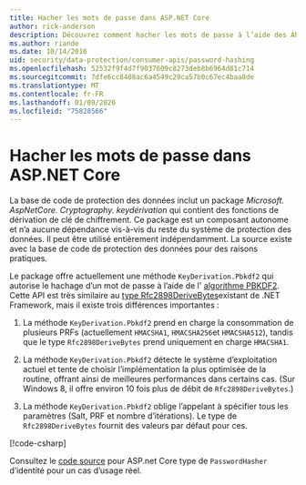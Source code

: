 ```yaml
---
title: Hacher les mots de passe dans ASP.NET Core
author: rick-anderson
description: Découvrez comment hacher les mots de passe à l’aide des API de protection des données ASP.NET Core.
ms.author: riande
ms.date: 10/14/2016
uid: security/data-protection/consumer-apis/password-hashing
ms.openlocfilehash: 52532f9f4d7f9037609c8273deb8b6964d81c714
ms.sourcegitcommit: 7dfe6cc8408ac6a4549c29ca57b0c67ec4baa8de
ms.translationtype: MT
ms.contentlocale: fr-FR
ms.lasthandoff: 01/09/2020
ms.locfileid: "75828566"
---
```

# <a name="hash-passwords-in-aspnet-core"></a>Hacher les mots de passe dans ASP.NET Core

La base de code de protection des données inclut un package *Microsoft. AspNetCore. Cryptography. keydérivation* qui contient des fonctions de dérivation de clé de chiffrement. Ce package est un composant autonome et n’a aucune dépendance vis-à-vis du reste du système de protection des données. Il peut être utilisé entièrement indépendamment. La source existe avec la base de code de protection des données pour des raisons pratiques.

Le package offre actuellement une méthode `KeyDerivation.Pbkdf2` qui autorise le hachage d’un mot de passe à l’aide de l' [algorithme PBKDF2](https://tools.ietf.org/html/rfc2898#section-5.2). Cette API est très similaire au [type Rfc2898DeriveBytes](/dotnet/api/system.security.cryptography.rfc2898derivebytes)existant de .NET Framework, mais il existe trois différences importantes :

1. La méthode `KeyDerivation.Pbkdf2` prend en charge la consommation de plusieurs PRFs (actuellement `HMACSHA1`, `HMACSHA256`et `HMACSHA512`), tandis que le type `Rfc2898DeriveBytes` prend uniquement en charge `HMACSHA1`.

2. La méthode `KeyDerivation.Pbkdf2` détecte le système d’exploitation actuel et tente de choisir l’implémentation la plus optimisée de la routine, offrant ainsi de meilleures performances dans certains cas. (Sur Windows 8, il offre environ 10 fois plus de débit de `Rfc2898DeriveBytes`.)

3. La méthode `KeyDerivation.Pbkdf2` oblige l’appelant à spécifier tous les paramètres (Salt, PRF et nombre d’itérations). Le type de `Rfc2898DeriveBytes` fournit des valeurs par défaut pour ces.

[!code-csharp[](password-hashing/samples/passwordhasher.cs)]

Consultez le [code source](https://github.com/dotnet/AspNetCore/blob/master/src/Identity/Extensions.Core/src/PasswordHasher.cs) pour ASP.net Core type de `PasswordHasher` d’identité pour un cas d’usage réel.
